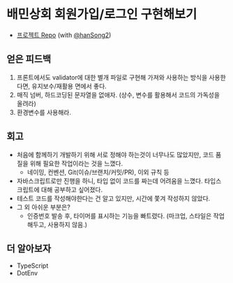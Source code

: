 # 배민상회 회원가입/로그인 구현해보기

- [프로젝트 Repo](https://github.com/woowa-techcamp-2020/market-14) (with [@hanSong2](https://github.com/hanSong2))

## 얻은 피드백

1. 프론트에서도 validator에 대한 별개 파일로 구현해 가져와 사용하는 방식을 사용한다면, 유지보수/재활용 면에서 좋다.
2. 매직 넘버, 하드코딩된 문자열을 없애자. (상수, 변수를 활용해서 코드의 가독성을 올려라)
3. 환경변수를 사용해라.

## 회고

- 처음에 함께하기 개발하기 위해 서로 정해야 하는것이 너무나도 많았지만, 코드 품질을 위해 필요한 작업이라는 것을 느꼈다.
  - 네이밍, 컨벤션, Git(이슈/브랜치/커밋/PR), 이외 규칙 등
- 자바스크립트로만 진행을 하니, 타입 없이 코드를 짜는데 어려움을 느꼈다. 타입스크립트에 대해 공부하고 싶어졌다.
- 테스트 코드를 작성해야한다는 건 알고 있지만, 시간에 쫓겨 작성하지 않았다.
- 그 외 아쉬운 부분은?<br>
  - 인증번호 발송 후, 타이머를 표시하는 기능을 빠트렸다. (마크업, 스타일은 작업해두고, 사용하지 않음.)

## 더 알아보자

- TypeScript
- DotEnv
